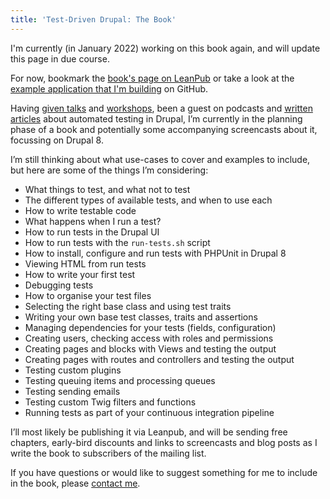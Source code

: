 ```yaml
---
title: 'Test-Driven Drupal: The Book'
---
```


<div class="p-6 my-10 border border-gray-300 dark:bg-gray-800 dark:border-gray-700">
    <p>I'm currently (in January 2022) working on this book again, and will
    update this page in due course.</p>
    <p class="mt-4">For now, bookmark the <a href="https://leanpub.com/test-driven-drupal">book's page on LeanPub</a> or take a look at the
    <a href="https://github.com/opdavies/test-driven-drupal-app">example
    application that I'm building</a> on GitHub.</p>
</div>

<div class="markdown spaced-y-4 mb-6">
<p>Having <a href="/talks/tdd-test-driven-drupal">given talks</a> and <a href="https://web.archive.org/web/20200422110605/https://drupalcamp.london/training/Automated-Testing-and-Test-Driven-Development-in-Drupal-8">workshops</a>, been a guest on podcasts and <a href="/articles/tags/testing">written articles</a> about automated testing in Drupal, I’m currently in the planning phase of a book and potentially some accompanying screencasts about it, focussing on Drupal 8.</p>

<p>I’m still thinking about what use-cases to cover and examples to include, but
here are some of the things I’m considering:</p>

<ul>
<li>What things to test, and what not to test</li>
<li>The different types of available tests, and when to use each</li>
<li>How to write testable code</li>
<li>What happens when I run a test?</li>
<li>How to run tests in the Drupal UI</li>
<li>How to run tests with the <code>run-tests.sh</code> script</li>
<li>How to install, configure and run tests with PHPUnit in Drupal 8</li>
<li>Viewing HTML from run tests</li>
<li>How to write your first test</li>
<li>Debugging tests</li>
<li>How to organise your test files</li>
<li>Selecting the right base class and using test traits</li>
<li>Writing your own base test classes, traits and assertions</li>
<li>Managing dependencies for your tests (fields, configuration)</li>
<li>Creating users, checking access with roles and permissions</li>
<li>Creating pages and blocks with Views and testing the output</li>
<li>Creating pages with routes and controllers and testing the output</li>
<li>Testing custom plugins</li>
<li>Testing queuing items and processing queues</li>
<li>Testing sending emails</li>
<li>Testing custom Twig filters and functions
<li>Running tests as part of your continuous integration pipeline</li>
</ul>

<p>I’ll most likely be publishing it via Leanpub, and will be sending free
chapters, early-bird discounts and links to screencasts and blog posts as I
write the book to subscribers of the mailing list.</p>

<p>If you have questions or would like to suggest something for me to include in
the book, please <a href="mailto:oliver@testdrivendrupal.com">contact me</a>.</p>
</div>
